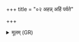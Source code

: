 +++
title = "०२ अहन्न् अहिं पर्वते"

+++
<details><summary>मूलम् (GR)</summary>

अहन्न् अहिं पर्वते शिश्रियाणं  
त्वष्टास्मै वज्रं स्वर्यं ततक्ष ।  
वाश्रा इव धेनवः स्यन्दमाना  
अञ्जः समुद्रम् अव जग्मुर् आपः ॥
</details>